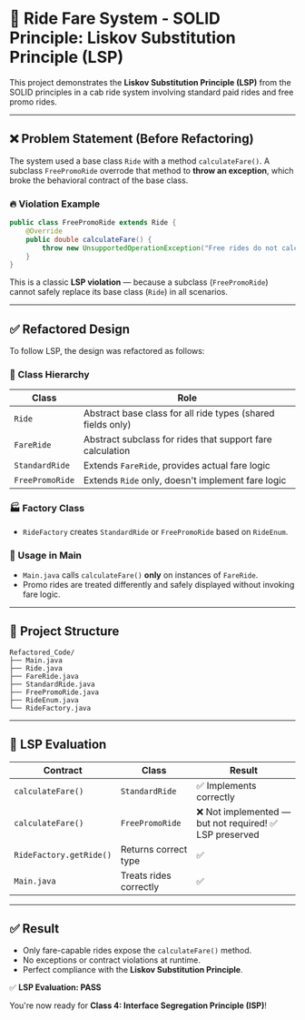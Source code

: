 # 🚕 Ride Fare System - SOLID Principle: Liskov Substitution Principle (LSP)

This project demonstrates the **Liskov Substitution Principle (LSP)** from the SOLID principles in a cab ride system involving standard paid rides and free promo rides.

---

## ❌ Problem Statement (Before Refactoring)

The system used a base class `Ride` with a method `calculateFare()`. A subclass `FreePromoRide` overrode that method to **throw an exception**, which broke the behavioral contract of the base class.

### 🔥 Violation Example

```java
public class FreePromoRide extends Ride {
    @Override
    public double calculateFare() {
        throw new UnsupportedOperationException("Free rides do not calculate fare.");
    }
}
```

This is a classic **LSP violation** — because a subclass (`FreePromoRide`) cannot safely replace its base class (`Ride`) in all scenarios.

---

## ✅ Refactored Design

To follow LSP, the design was refactored as follows:

### 🧱 Class Hierarchy

| Class | Role |
|-------|------|
| `Ride` | Abstract base class for all ride types (shared fields only) |
| `FareRide` | Abstract subclass for rides that support fare calculation |
| `StandardRide` | Extends `FareRide`, provides actual fare logic |
| `FreePromoRide` | Extends `Ride` only, doesn't implement fare logic |

### 🏭 Factory Class

- `RideFactory` creates `StandardRide` or `FreePromoRide` based on `RideEnum`.

### 🧪 Usage in Main

- `Main.java` calls `calculateFare()` **only** on instances of `FareRide`.
- Promo rides are treated differently and safely displayed without invoking fare logic.

---

## 📁 Project Structure

```
Refactored_Code/
├── Main.java
├── Ride.java
├── FareRide.java
├── StandardRide.java
├── FreePromoRide.java
├── RideEnum.java
└── RideFactory.java
```

---

## 🧠 LSP Evaluation

| Contract | Class | Result |
|----------|-------|--------|
| `calculateFare()` | `StandardRide` | ✅ Implements correctly |
| `calculateFare()` | `FreePromoRide` | ❌ Not implemented — but not required! ✅ LSP preserved |
| `RideFactory.getRide()` | Returns correct type | ✅ |
| `Main.java` | Treats rides correctly | ✅ |

---

## ✅ Result

- Only fare-capable rides expose the `calculateFare()` method.
- No exceptions or contract violations at runtime.
- Perfect compliance with the **Liskov Substitution Principle**.

✅ **LSP Evaluation: PASS**

You're now ready for **Class 4: Interface Segregation Principle (ISP)**!
